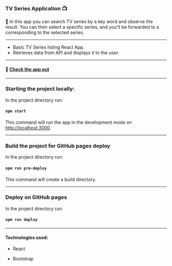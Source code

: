 ### TV Series Application 📺
🎦 In this app you can search TV series by a key word and observe the result.
You can then select a specific series, and you'll be forwarded to a corresponding to the selected series.

---

- Basic TV Series listing React App.
- Retrieves data from API and displays it to the user.

---

#### 🔗 [Check the app out](https://plamenamihaylova.github.io/tv-series-app)

---

### Starting the project locally:
In the project directory run:

#### `npm start`

This command will run the app in the development mode on [http://localhost:3000](http://localhost:3000).

---

### Build the project for GitHub pages deploy
In the project directory run:

#### `npm run pre-deploy`

This command will create a build directory.

---

### Deploy on GitHub pages
In the project directory run:

#### `npm run deploy`

---

#### Technologies used:

- React

- Bootstrap